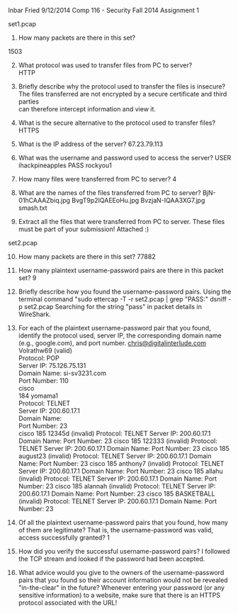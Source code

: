Inbar Fried
9/12/2014
Comp 116 - Security
Fall 2014
Assignment 1

set1.pcap

1. How many packets are there in this set?  
<p>1503

2. What protocol was used to transfer files from PC to server?  
      HTTP

3. Briefly describe why the protocol used to transfer the files is insecure?  
      The files transferred are not encrypted by a secure certificate and third parties  
      can therefore intercept information and view it.  

4. What is the secure alternative to the protocol used to transfer files?  
      HTTPS  

5. What is the IP address of the server?
    67.23.79.113

6. What was the username and password used to access the server?
    USER ihackpineapples
    PASS rockyou1

7. How many files were transferred from PC to server?
    4

8. What are the names of the files transferred from PC to server?
    BjN-01hCAAAZbiq.jpg
    BvgT9p2IQAEEoHu.jpg
    BvzjaN-IQAA3XG7.jpg
    smash.txt

9. Extract all the files that were transferred from PC to server. These files must be part of your submission!
    Attached :)

set2.pcap

10. How many packets are there in this set?
        77882

11. How many plaintext username-password pairs are there in this packet set?
        9

12. Briefly describe how you found the username-password pairs.
        Using the terminal command "sudo ettercap -T -r set2.pcap | grep "PASS:"
        dsniff -p set2.pcap
        Searching for the string "pass" in packet details in WireShark.

13. For each of the plaintext username-password pair that you found, identify the protocol used, server IP, the corresponding domain name (e.g., google.com), and port number.
        chris@digitalinterlude.com  
        Volrathw69 (valid)  
            Protocol: POP  
            Server IP: 75.126.75.131  
            Domain Name: si-sv3231.com  
            Port Number: 110  
        cisco  
        184 yomama1  
            Protocol: TELNET  
            Server IP: 200.60.17.1  
            Domain Name:  
            Port Number: 23  
        cisco 
        185 12345d (invalid)
            Protocol: TELNET
            Server IP: 200.60.17.1
            Domain Name:
            Port Number: 23
        cisco
        185 122333 (invalid)
            Protocol: TELNET
            Server IP: 200.60.17.1
            Domain Name: 
            Port Number: 23
        cisco
        185 august23 (invalid)
            Protocol: TELNET
            Server IP: 200.60.17.1
            Domain Name: 
            Port Number: 23
        cisco
        185 anthony7 (invalid)
            Protocol: TELNET
            Server IP: 200.60.17.1
            Domain Name: 
            Port Number: 23
        cisco
        185 allahu (invalid)
            Protocol: TELNET
            Server IP: 200.60.17.1
            Domain Name: 
            Port Number: 23
        cisco
        185 alannah (invalid)
            Protocol: TELNET
            Server IP: 200.60.17.1
            Domain Name: 
            Port Number: 23
        cisco
        185 BASKETBALL (invalid)
            Protocol: TELNET
            Server IP: 200.60.17.1
            Domain Name: 
            Port Number: 23
            
14. Of all the plaintext username-password pairs that you found, how many of them are legitimate? That is, the username-password was valid, access successfully granted?
    1

15. How did you verify the successful username-password pairs?
    I followed the TCP stream and looked if the password had been accepted.

16. What advice would you give to the owners of the username-password pairs that you found so their account information would not be revealed "in-the-clear" in the future?
    Whenever entering your password (or any sensitive information) to a website, make sure that there is an HTTPS protocol associated with the URL!
